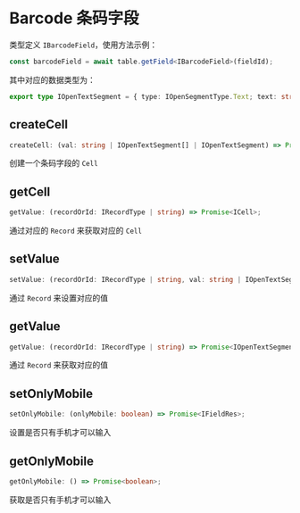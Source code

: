 # Barcode 条码字段
类型定义 `IBarcodeField`，使用方法示例：
```typescript
const barcodeField = await table.getField<IBarcodeField>(fieldId);
```
其中对应的数据类型为：
```typescript
export type IOpenTextSegment = { type: IOpenSegmentType.Text; text: string };
```

## createCell
```typescript
createCell: (val: string | IOpenTextSegment[] | IOpenTextSegment) => Promise<ICell>;
```
创建一个条码字段的 `Cell`

## getCell
```typescript
getValue: (recordOrId: IRecordType | string) => Promise<ICell>;
```
通过对应的 `Record` 来获取对应的 `Cell`

## setValue
```typescript
setValue: (recordOrId: IRecordType | string, val: string | IOpenTextSegment[] | IOpenTextSegment) => Promise<boolean>;
```
通过 `Record` 来设置对应的值

## getValue
```typescript
getValue: (recordOrId: IRecordType | string) => Promise<IOpenTextSegment[]>;
```
通过 `Record` 来获取对应的值

## setOnlyMobile
```typescript
setOnlyMobile: (onlyMobile: boolean) => Promise<IFieldRes>;
```
设置是否只有手机才可以输入

## getOnlyMobile
```typescript
getOnlyMobile: () => Promise<boolean>;
```
获取是否只有手机才可以输入

